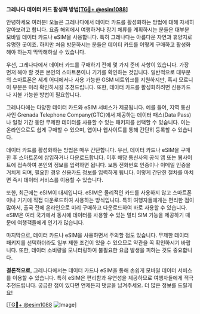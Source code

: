 **그레나다 데이터 카드 활성화 방법[[TG💪+ @esim1088](https://t.me/s/esim1088)]**

안녕하세요 여러분! 오늘은 그레나다에서 데이터 카드를 활성화하는 방법에 대해 자세히 알아보려고 합니다. 요즘 해외에서 여행하거나 장기 체류를 계획하시는 분들은 대부분 모바일 데이터 카드나 eSIM을 사용합니다. 특히 그레나다는 아름다운 자연과 휴양지로 유명한 곳이죠. 하지만 처음 방문하시는 분들은 데이터 카드를 어떻게 구매하고 활성화해야 하는지 막막해하실 수 있습니다.

우선, 그레나다에서 데이터 카드를 구매하기 전에 몇 가지 준비 사항이 있습니다. 가장 먼저 해야 할 것은 본인의 스마트폰이나 기기를 확인하는 것입니다. 일반적으로 대부분의 스마트폰은 세계 어디에서나 사용 가능한 GSM 네트워크를 지원하지만, 혹시 모르니 이 부분은 미리 확인하시길 추천드립니다. 또한, 데이터 카드를 활성화하려면 신용카드나 지불 가능한 방법이 필요합니다.

그레나다에는 다양한 데이터 카드와 eSIM 서비스가 제공됩니다. 예를 들어, 지역 통신사인 Grenada Telephone Company(GTC)에서 제공하는 데이터 패스(Data Pass)나 일정 기간 동안 무제한 데이터를 사용할 수 있는 패키지를 선택할 수 있습니다. 이는 온라인으로도 쉽게 구매할 수 있으며, 앱이나 웹사이트를 통해 간단히 등록할 수 있습니다.

데이터 카드를 활성화하는 방법은 매우 간단합니다. 우선, 데이터 카드나 eSIM을 구매한 후 스마트폰에 삽입하거나 다운로드합니다. 이후 해당 통신사의 공식 앱 또는 웹사이트에 접속하여 본인의 정보를 입력하면 됩니다. 보통 전화번호 인증이나 이메일 인증을 거치게 되며, 필요한 경우 신용카드 정보를 입력하게 됩니다. 이렇게 간단한 절차를 마치면 즉시 데이터 서비스를 이용할 수 있습니다.

또한, 최근에는 eSIM이 대세입니다. eSIM은 물리적인 카드를 사용하지 않고 스마트폰이나 기기에 직접 다운로드하여 사용하는 방식입니다. 특히 여행자들에게는 편리한 점이 많아서, 출국 전에 온라인으로 미리 구매하고 다운로드하여 바로 사용할 수 있습니다. eSIM은 여러 국가에서 동시에 데이터를 사용할 수 있는 멀티 SIM 기능을 제공하기 때문에 여행객들에게 인기가 많습니다.

마지막으로, 데이터 카드나 eSIM을 사용하면서 주의할 점도 있습니다. 무제한 데이터 패키지를 선택하더라도 일부 제한 조건이 있을 수 있으므로 약관을 꼭 확인하시기 바랍니다. 또한, 데이터 소비량을 모니터링하여 불필요한 요금 발생을 피하는 것도 중요합니다.

**결론적으로**, 그레나다에서는 데이터 카드나 eSIM을 통해 손쉽게 모바일 데이터 서비스를 이용할 수 있습니다. 특히 eSIM은 편리함과 유연성을 제공하므로 여행자들에게 적극 추천드립니다. 궁금한 점이 있다면 언제든지 댓글을 남겨주세요. 더 많은 정보를 드릴게요!

[[TG💪+ @esim1088](https://t.me/s/esim1088) ![Image](https://i.postimg.cc/Y0z9fWf4/image.png)]
